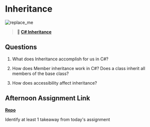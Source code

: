 # Inheritance

![replace_me](https://codeworks.blob.core.windows.net/public/assets/img/illustrations/placeholder.svg)

> **📖 [C# Inheritance](https://codeworksacademy.com/fs-student-guide/resources/wk10/04-Inheritance)**

## Questions

1. What does Inheritance accomplish for us in C#?

2. How does Member inheritance work in C#? Does a class inherit all members of the base class?

3. How does accessibility affect inheritance?

## Afternoon Assignment Link

**[Repo](https://github.com/pkrueger/<ASSIGNMENT_REPO>)**

Identify at least 1 takeaway from today's assignment
